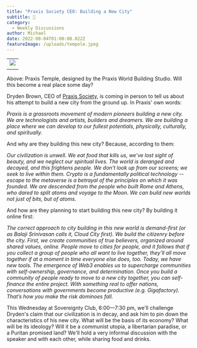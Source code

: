 ```yaml
---
title: "Praxis Society CEO: Building a New City"
subtitle: 🌁
category:
  - Weekly Discussions
author: Michael
date: 2022-08-04T01:00:08.022Z
featureImage: /uploads/tempole.jpeg
---
```



|                                                                                                                                                                                                                                                                                                                                                                          |
| ------------------------------------------------------------------------------------------------------------------------------------------------------------------------------------------------------------------------------------------------------------------------------------------------------------------------------------------------------------------------ |
| ![](https://ci5.googleusercontent.com/proxy/1BIJbbSMuT6GycEcGjUx5HNKW6eEM-6tuZWHf3M3uCDZHumhTTgh3tl4B0E_G1JeR__LeW8KTL3XUEjKHvnJI3R9YqyBjCFPVAygrkiLinUlT-lU4FNuIrXfr4u2Usn4Hc0y24s23ouyXqIRgtM7gehVn7ljfBexMOuNbB0M2bryQbBqPHQfMmID=s0-d-e1-ft#https://dim.mcusercontent.com/cs/270ee32bd9a552ddae66fd4f9/images/fd902598-c668-a437-d5d6-c761cd919f41.jpeg?w=564&dpr=2) |
|                                                                                                                                                                                                                                                                                                                                                                          |



Above: Praxis Temple, designed by the Praxis World Building Studio. Will this become a real place some day?



Dryden Brown, CEO of [Praxis Society](https://club.us17.list-manage.com/track/click?u=270ee32bd9a552ddae66fd4f9&id=d3bd4dc3e0&e=09f1ce99cf), is coming in person to tell us about his attempt to build a new city from the ground up. In Praxis' own words:

*Praxis is a grassroots movement of modern pioneers building a new city. We are technologists and artists, builders and dreamers. We are building a place where we can develop to our fullest potentials, physically, culturally, and spiritually.*

And why are they building this new city? Because, according to them:

*Our civilization is unwell. We eat food that kills us, we’ve lost sight of beauty, and we neglect our spiritual lives. The world is deranged and decayed, and this frightens people. We don’t look up from our screens; we seek to live within them. Crypto is a fundamentally political technology -- escape to the metaverse is a betrayal of the principles on which it was founded. We are descended from the people who built Rome and Athens, who dared to split atoms and voyage to the Moon. We can build new worlds not just of bits, but of atoms.*

And how are they planning to start building this new city? By building it online first:

*The correct approach to city building in this new world is demand-first (or as Balaji Srinivasan calls it, Cloud City first). We build the citizenry before the city. First, we create communities of true believers, organized around shared values, online. People move to cities for people, and it follows that if you collect a group of people who all want to live together, they’ll all move together if at a moment in time everyone else does, too. Today, we have new tools. The emergence of Web3 enables us to supercharge communities with self-ownership, governance, and determination. Once you build a community of people ready to move to a new city together, you can self-finance the entire project. With something real to offer nations, conversations with governments become productive (e.g. Gigafactory). That’s how you make the risk dominoes fall.*

This Wednesday at Sovereignty Club, 6:00—7:30 pm, we'll challenge Dryden's claim that our civilization is in decay, and ask him to pin down the characteristics of his new city. What will be the basis of its economy? What will be its ideology? Will it be a communist utopia, a libertarian paradise, or a Puritan promised land? We'll hold a very informal discussion with the speaker and with each other, while sharing food and drinks.